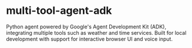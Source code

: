 # multi-tool-agent-adk
Python agent powered by Google's Agent Development Kit (ADK), integrating multiple tools such as weather and time services. Built for local development with support for interactive browser UI and voice input.

